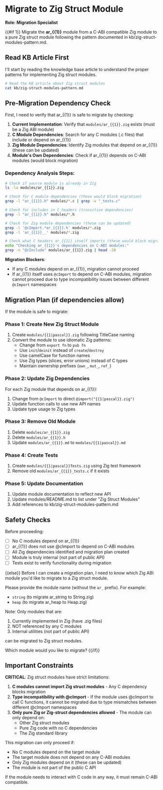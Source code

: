 # Migrate to Zig Struct Module

**Role: Migration Specialist**

{{#if 1}}
Migrate the **ar_{{1}}** module from a C-ABI compatible Zig module to a pure Zig struct module following the pattern documented in kb/zig-struct-modules-pattern.md.

## Read KB Article First

I'll start by reading the knowledge base article to understand the proper patterns for implementing Zig struct modules.

```bash
# Read the KB article about Zig struct modules
cat kb/zig-struct-modules-pattern.md
```

## Pre-Migration Dependency Check

First, I need to verify that ar_{{1}} is safe to migrate by checking:

1. **Current Implementation**: Verify that `modules/ar_{{1}}.zig` exists (must be a Zig ABI module)
2. **C Module Dependencies**: Search for any C modules (.c files) that include or depend on ar_{{1}}
3. **Zig Module Dependencies**: Identify Zig modules that depend on ar_{{1}} (these can be updated)
4. **Module's Own Dependencies**: Check if ar_{{1}} depends on C-ABI modules (would block migration)

### Dependency Analysis Steps:

```bash
# Check if source module is already in Zig
ls -la modules/ar_{{1}}.zig

# Check for C module dependencies (these would block migration)
grep -l "ar_{{1}}.h" modules/*.c | grep -v "_tests.c"

# Check for includes in C headers (transitive dependencies)
grep -l "ar_{{1}}.h" modules/*.h

# Check for Zig module dependencies (these can be updated)
grep -l '@cImport.*ar_{{1}}.h' modules/*.zig
grep -l 'ar_{{1}}__' modules/*.zig

# Check what C headers ar_{{1}} itself imports (these would block migration)
echo "Checking ar_{{1}}'s dependencies on C-ABI modules:"
grep -n "@cInclude" modules/ar_{{1}}.zig | head -20
```

**Migration Blockers**:
- If any C modules depend on ar_{{1}}, migration cannot proceed
- If ar_{{1}} itself uses `@cImport` to depend on C-ABI modules, migration cannot proceed due to type incompatibility issues between different `@cImport` namespaces

## Migration Plan (if dependencies allow)

If the module is safe to migrate:

### Phase 1: Create New Zig Struct Module
1. Create `modules/{{1|pascal}}.zig` following TitleCase naming
2. Convert the module to use idiomatic Zig patterns:
   - Change from `export fn` to `pub fn`
   - Use `init`/`deinit` instead of `create`/`destroy`
   - Use camelCase for function names
   - Use Zig types (slices, error unions) instead of C types
   - Maintain ownership prefixes (`own_`, `mut_`, `ref_`)

### Phase 2: Update Zig Dependencies
For each Zig module that depends on ar_{{1}}:
1. Change from `@cImport` to direct `@import("{{1|pascal}}.zig")`
2. Update function calls to use new API names
3. Update type usage to Zig types

### Phase 3: Remove Old Module
1. Delete `modules/ar_{{1}}.zig`
2. Delete `modules/ar_{{1}}.h`
3. Update `modules/ar_{{1}}.md` to `modules/{{1|pascal}}.md`

### Phase 4: Create Tests
1. Create `modules/{{1|pascal}}Tests.zig` using Zig test framework
2. Remove old `modules/ar_{{1}}_tests.c` if it exists

### Phase 5: Update Documentation
1. Update module documentation to reflect new API
2. Update modules/README.md to list under "Zig Struct Modules"
3. Add references to kb/zig-struct-modules-pattern.md

## Safety Checks

Before proceeding:
- [ ] No C modules depend on ar_{{1}}
- [ ] ar_{{1}} does not use @cImport to depend on C-ABI modules
- [ ] All Zig dependencies identified and migration plan created
- [ ] Module is truly internal (not part of public API)
- [ ] Tests exist to verify functionality during migration

{{else}}
Before I can create a migration plan, I need to know which Zig ABI module you'd like to migrate to a Zig struct module.

Please provide the module name (without the `ar_` prefix). For example:
- `string` (to migrate ar_string to String.zig)
- `heap` (to migrate ar_heap to Heap.zig)

Note: Only modules that are:
1. Currently implemented in Zig (have .zig files)
2. NOT referenced by any C modules
3. Internal utilities (not part of public API)

can be migrated to Zig struct modules.

Which module would you like to migrate?
{{/if}}

## Important Constraints

**CRITICAL**: Zig struct modules have strict limitations:

1. **C modules cannot import Zig struct modules** - Any C dependency blocks migration
2. **Type incompatibility with @cImport** - If the module uses @cImport to call C functions, it cannot be migrated due to type mismatches between different @cImport namespaces
3. **Only pure Zig or Zig-struct dependencies allowed** - The module can only depend on:
   - Other Zig struct modules
   - Pure Zig code with no C dependencies
   - The Zig standard library

This migration can only proceed if:
- No C modules depend on the target module
- The target module does not depend on any C-ABI modules
- Only Zig modules depend on it (these can be updated)
- The module is not part of the public C API

If the module needs to interact with C code in any way, it must remain C-ABI compatible.